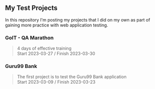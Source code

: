 ## My Test Projects
In this repository I'm posting my projects that I did on my own as part of gaining more practice with web application testing.

### GoIT - QA Marathon
> 4 days of effective training<br>
> Start 2023-03-27 / Finish 2023-03-30

### Guru99 Bank
> The first project is to test the Guru99 Bank application<br>
> Start 2023-03-09 / Finish 2023-03-23
